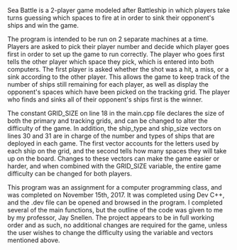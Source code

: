 Sea Battle is a 2-player game modeled after Battleship in which players take turns guessing which spaces to fire at in order to sink their opponent's ships and win the game.

The program is intended to be run on 2 separate machines at a time. Players are asked to pick their player number and decide which player goes first in order to set up the game to run correctly. The player who goes first tells the other player which space they pick, which is entered into both computers. The first player is asked whether the shot was a hit, a miss, or a sink according to the other player. This allows the game to keep track of the number of ships still remaining for each player, as well as display the opponent's spaces which have been picked on the tracking grid. The player who finds and sinks all of their opponent's ships first is the winner.

The constant GRID_SIZE on line 18 in the main.cpp file declares the size of both the primary and tracking grids, and can be changed to alter the difficulty of the game. In addition, the ship_type and ship_size vectors on lines 30 and 31 are in charge of the number and types of ships that are deployed in each game. The first vector accounts for the letters used by each ship on the grid, and the second tells how many spaces they will take up on the board. Changes to these vectors can make the game easier or harder, and when combined with the GRID_SIZE variable, the entire game difficulty can be changed for both players.

This program was an assignment for a computer programming class, and was completed on November 15th, 2017. It was completed using Dev C++, and the .dev file can be opened and browsed in the program. I completed several of the main functions, but the outline of the code was given to me by my professor, Jay Snellen. The project appears to be in full working order and as such, no additional changes are required for the game, unless the user wishes to change the difficulty using the variable and vectors mentioned above.
